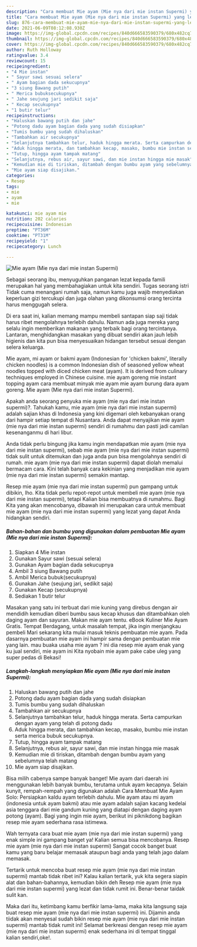 ```yaml
---
description: "Cara membuat Mie ayam (Mie nya dari mie instan Supermi) yang lezat Untuk Jualan"
title: "Cara membuat Mie ayam (Mie nya dari mie instan Supermi) yang lezat Untuk Jualan"
slug: 876-cara-membuat-mie-ayam-mie-nya-dari-mie-instan-supermi-yang-lezat-untuk-jualan
date: 2021-06-09T08:12:08.930Z
image: https://img-global.cpcdn.com/recipes/840d666583590379/680x482cq70/mie-ayam-mie-nya-dari-mie-instan-supermi-foto-resep-utama.jpg
thumbnail: https://img-global.cpcdn.com/recipes/840d666583590379/680x482cq70/mie-ayam-mie-nya-dari-mie-instan-supermi-foto-resep-utama.jpg
cover: https://img-global.cpcdn.com/recipes/840d666583590379/680x482cq70/mie-ayam-mie-nya-dari-mie-instan-supermi-foto-resep-utama.jpg
author: Ruth Holloway
ratingvalue: 3.4
reviewcount: 15
recipeingredient:
- "4 Mie instan"
- " Sayur sawi sesuai selera"
- " Ayam bagian dada sekucupnya"
- "3 siung Bawang putih"
- " Merica bubuksecukupnya"
- " Jahe seujung jari sedikit saja"
- " Kecap secukupnya"
- "1 butir telur"
recipeinstructions:
- "Haluskan bawang putih dan jahe"
- "Potong dadu ayam bagian dada yang sudah disiapkan"
- "Tumis bumbu yang sudah dihaluskan"
- "Tambahkan air secukupnya"
- "Selanjutnya tambahkan telur, haduk hingga merata. Serta campurkan dengan ayam yang telah di potong dadu"
- "Aduk hingga merata, dan tambahkan kecap, masako, bumbu mie instan serta merica bubuk secukupnya."
- "Tutup, hingga ayam tampak matang"
- "Selanjutnya, rebus air, sayur sawi, dan mie instan hingga mie masak"
- "Kemudian mie di tiriskan, ditambah dengan bumbu ayam yang sebelumnya telah matang"
- "Mie ayam siap disajikan."
categories:
- Resep
tags:
- mie
- ayam
- mie

katakunci: mie ayam mie 
nutrition: 202 calories
recipecuisine: Indonesian
preptime: "PT36M"
cooktime: "PT31M"
recipeyield: "1"
recipecategory: Lunch

---
```



![Mie ayam (Mie nya dari mie instan Supermi)](https://img-global.cpcdn.com/recipes/840d666583590379/680x482cq70/mie-ayam-mie-nya-dari-mie-instan-supermi-foto-resep-utama.jpg)

Sebagai seorang ibu, menyuguhkan panganan lezat kepada famili merupakan hal yang membahagiakan untuk kita sendiri. Tugas seorang istri Tidak cuma menangani rumah saja, namun kamu juga wajib menyediakan keperluan gizi tercukupi dan juga olahan yang dikonsumsi orang tercinta harus menggugah selera.

Di era  saat ini, kalian memang mampu membeli santapan siap saji tidak harus ribet mengolahnya terlebih dahulu. Namun ada juga mereka yang selalu ingin memberikan makanan yang terbaik bagi orang tercintanya. Lantaran, menghidangkan masakan yang dibuat sendiri akan jauh lebih higienis dan kita pun bisa menyesuaikan hidangan tersebut sesuai dengan selera keluarga. 

Mie ayam, mi ayam or bakmi ayam (Indonesian for &#39;chicken bakmi&#39;, literally chicken noodles) is a common Indonesian dish of seasoned yellow wheat noodles topped with diced chicken meat (ayam). It is derived from culinary techniques employed in Chinese cuisine. mie ayam goreng mie instant topping ayam cara membuat minyak mie ayam mie ayam burung dara ayam goreng. Mie ayam (Mie nya dari mie instan Supermi).

Apakah anda seorang penyuka mie ayam (mie nya dari mie instan supermi)?. Tahukah kamu, mie ayam (mie nya dari mie instan supermi) adalah sajian khas di Indonesia yang kini digemari oleh kebanyakan orang dari hampir setiap tempat di Nusantara. Anda dapat menyajikan mie ayam (mie nya dari mie instan supermi) sendiri di rumahmu dan pasti jadi camilan kesenanganmu di hari libur.

Anda tidak perlu bingung jika kamu ingin mendapatkan mie ayam (mie nya dari mie instan supermi), sebab mie ayam (mie nya dari mie instan supermi) tidak sulit untuk ditemukan dan juga anda pun bisa mengolahnya sendiri di rumah. mie ayam (mie nya dari mie instan supermi) dapat diolah memalui bermacam cara. Kini telah banyak cara kekinian yang menjadikan mie ayam (mie nya dari mie instan supermi) semakin mantap.

Resep mie ayam (mie nya dari mie instan supermi) pun gampang untuk dibikin, lho. Kita tidak perlu repot-repot untuk membeli mie ayam (mie nya dari mie instan supermi), tetapi Kalian bisa membuatnya di rumahmu. Bagi Kita yang akan mencobanya, dibawah ini merupakan cara untuk membuat mie ayam (mie nya dari mie instan supermi) yang lezat yang dapat Anda hidangkan sendiri.

<!--inarticleads1-->

##### Bahan-bahan dan bumbu yang digunakan dalam pembuatan Mie ayam (Mie nya dari mie instan Supermi):

1. Siapkan 4 Mie instan
1. Gunakan  Sayur sawi (sesuai selera)
1. Gunakan  Ayam bagian dada sekucupnya
1. Ambil 3 siung Bawang putih
1. Ambil  Merica bubuk(secukupnya)
1. Gunakan  Jahe (seujung jari, sedikit saja)
1. Gunakan  Kecap (secukupnya)
1. Sediakan 1 butir telur


Masakan yang satu ini terbuat dari mie kuning yang direbus dengan air mendidih kemudian diberi bumbu saus kecap khusus dan ditambahkan oleh daging ayam dan sayuran. Makan mie ayam tentu. eBook Kuliner Mie Ayam Gratis. Tempat Berdagang, untuk masalah tempat, jika ingin menjangkau pembeli Mari sekarang kita mulai masuk teknis pembuatan mie ayam. Pada dasarnya pembuatan mie ayam ini hampir sama dengan pembuatan mie yang lain. mau buaka usaha mie ayam ? ini dia resep mie ayam enak yang ku jual sendiri, mie ayam ini Kita nyobain mie ayam pake cabe uleg yang super pedas di Bekasi! 

<!--inarticleads2-->

##### Langkah-langkah menyiapkan Mie ayam (Mie nya dari mie instan Supermi):

1. Haluskan bawang putih dan jahe
1. Potong dadu ayam bagian dada yang sudah disiapkan
1. Tumis bumbu yang sudah dihaluskan
1. Tambahkan air secukupnya
1. Selanjutnya tambahkan telur, haduk hingga merata. Serta campurkan dengan ayam yang telah di potong dadu
1. Aduk hingga merata, dan tambahkan kecap, masako, bumbu mie instan serta merica bubuk secukupnya.
1. Tutup, hingga ayam tampak matang
1. Selanjutnya, rebus air, sayur sawi, dan mie instan hingga mie masak
1. Kemudian mie di tiriskan, ditambah dengan bumbu ayam yang sebelumnya telah matang
1. Mie ayam siap disajikan.


Bisa milih cabenya sampe banyak banget! Mie ayam dari daerah ini menggunakan lebih banyak bumbu, terutama untuk ayam kecapnya. Selain kunyit, rempah-rempah yang digunakan adalah Cara Membuat Mie Ayam Solo: Persiapkan kaldu ayam terlebih dahulu. Mie ayam atau mi ayam (indonesia untuk ayam bakmi) atau mie ayam adalah sajian kacang kedelai asia tenggara dari mie gandum kuning yang diatapi dengan daging ayam potong (ayam). Bagi yang ingin mie ayam, berikut ini piknikdong bagikan resep mie ayam sederhana rasa istimewa. 

Wah ternyata cara buat mie ayam (mie nya dari mie instan supermi) yang enak simple ini gampang banget ya! Kalian semua bisa mencobanya. Resep mie ayam (mie nya dari mie instan supermi) Sangat cocok banget buat kamu yang baru belajar memasak ataupun bagi anda yang telah jago dalam memasak.

Tertarik untuk mencoba buat resep mie ayam (mie nya dari mie instan supermi) mantab tidak ribet ini? Kalau kalian tertarik, yuk kita segera siapin alat dan bahan-bahannya, kemudian bikin deh Resep mie ayam (mie nya dari mie instan supermi) yang lezat dan tidak rumit ini. Benar-benar taidak sulit kan. 

Maka dari itu, ketimbang kamu berfikir lama-lama, maka kita langsung saja buat resep mie ayam (mie nya dari mie instan supermi) ini. Dijamin anda tiidak akan menyesal sudah bikin resep mie ayam (mie nya dari mie instan supermi) mantab tidak rumit ini! Selamat berkreasi dengan resep mie ayam (mie nya dari mie instan supermi) enak sederhana ini di tempat tinggal kalian sendiri,oke!.

